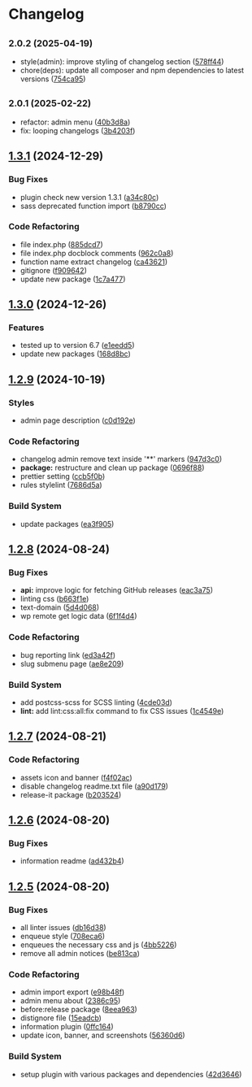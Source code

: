 # Changelog

## <small>2.0.2 (2025-04-19)</small>

* style(admin): improve styling of changelog section ([578ff44](https://github.com/yukyhendiawan/import-export-menu/commit/578ff44))
* chore(deps): update all composer and npm dependencies to latest versions ([754ca95](https://github.com/yukyhendiawan/import-export-menu/commit/754ca95))

## <small>2.0.1 (2025-02-22)</small>

* refactor: admin menu ([40b3d8a](https://github.com/yukyhendiawan/import-export-menu/commit/40b3d8a))
* fix: looping changelogs ([3b4203f](https://github.com/yukyhendiawan/import-export-menu/commit/3b4203f))

## [1.3.1](https://github.com/yukyhendiawan/import-export-menu/compare/1.3.0...1.3.1) (2024-12-29)


### Bug Fixes

* plugin check new version 1.3.1 ([a34c80c](https://github.com/yukyhendiawan/import-export-menu/commit/a34c80c2002de6d11758a2c040e65fcc67460b41))
* sass deprecated function import ([b8790cc](https://github.com/yukyhendiawan/import-export-menu/commit/b8790ccaa70612a29a1fc78ffb5a1d2d6fd55934))


### Code Refactoring

* file index.php ([885dcd7](https://github.com/yukyhendiawan/import-export-menu/commit/885dcd724129d22e38613bb82729c32d0ffc9982))
* file index.php docblock comments ([962c0a8](https://github.com/yukyhendiawan/import-export-menu/commit/962c0a808de70ec03c951d7331a179deece31617))
* function name extract changelog ([ca43621](https://github.com/yukyhendiawan/import-export-menu/commit/ca43621def1f9444bed7864dad4b7ab9b9f2e34f))
* gitignore ([f909642](https://github.com/yukyhendiawan/import-export-menu/commit/f90964282e7297b83c039511d2f247a8e84c79a2))
* update new package ([1c7a477](https://github.com/yukyhendiawan/import-export-menu/commit/1c7a477ee95eeec885c27f1965fa01dcc4af2d4d))

## [1.3.0](https://github.com/yukyhendiawan/import-export-menu/compare/1.2.9...1.3.0) (2024-12-26)


### Features

* tested up to version 6.7 ([e1eedd5](https://github.com/yukyhendiawan/import-export-menu/commit/e1eedd580eea6d61190bbaee4f1b3f84e534feef))
* update new packages ([168d8bc](https://github.com/yukyhendiawan/import-export-menu/commit/168d8bc155fe277d960e88272965f20bdb1e694f))

## [1.2.9](https://github.com/yukyhendiawan/import-export-menu/compare/1.2.8...1.2.9) (2024-10-19)


### Styles

* admin page description ([c0d192e](https://github.com/yukyhendiawan/import-export-menu/commit/c0d192e6049c65414deab891d0f315546a84bb06))


### Code Refactoring

* changelog admin remove text inside '**' markers ([947d3c0](https://github.com/yukyhendiawan/import-export-menu/commit/947d3c009437aad22af9fd54f1753e11c6a627fd))
* **package:** restructure and clean up package ([0696f88](https://github.com/yukyhendiawan/import-export-menu/commit/0696f88ad554f8474fdc9bfc95255fafd2e9cca5))
* prettier setting ([ccb5f0b](https://github.com/yukyhendiawan/import-export-menu/commit/ccb5f0b02415b3bb810d2bc02adfef90e1eb50d7))
* rules stylelint ([7686d5a](https://github.com/yukyhendiawan/import-export-menu/commit/7686d5a1bbccd0e79912984371f4ec21256e2635))


### Build System

* update packages ([ea3f905](https://github.com/yukyhendiawan/import-export-menu/commit/ea3f9057faf3f693c27c7a8f8552460c45ffd9d1))

## [1.2.8](https://github.com/yukyhendiawan/import-export-menu/compare/1.2.7...1.2.8) (2024-08-24)


### Bug Fixes

* **api:** improve logic for fetching GitHub releases ([eac3a75](https://github.com/yukyhendiawan/import-export-menu/commit/eac3a756dea3fc5a0dfa9a0e0287b1a3503252ab))
* linting css ([b663f1e](https://github.com/yukyhendiawan/import-export-menu/commit/b663f1e8926e0321c039d531717c86190dc15400))
* text-domain ([5d4d068](https://github.com/yukyhendiawan/import-export-menu/commit/5d4d0685cb1189048cb5507f2ea8bde50389fe92))
* wp remote get logic data ([6f1f4d4](https://github.com/yukyhendiawan/import-export-menu/commit/6f1f4d4dc5fe00e240cd35bb6eefcab6bd987ce3))


### Code Refactoring

* bug reporting link ([ed3a42f](https://github.com/yukyhendiawan/import-export-menu/commit/ed3a42fad804ff43653768a48b77f1dc4b7bc12b))
* slug submenu page ([ae8e209](https://github.com/yukyhendiawan/import-export-menu/commit/ae8e209ebe367f2c45a801e54f7239e58997b598))


### Build System

* add postcss-scss for SCSS linting ([4cde03d](https://github.com/yukyhendiawan/import-export-menu/commit/4cde03d1d6a9ff508dc5e0ee48d0ef5466379c8d))
* **lint:** add lint:css:all:fix command to fix CSS issues ([1c4549e](https://github.com/yukyhendiawan/import-export-menu/commit/1c4549e797eaccb71d66b4106c2635b6f0ca13aa))

## [1.2.7](https://github.com/yukyhendiawan/import-export-menu/compare/1.2.6...1.2.7) (2024-08-21)


### Code Refactoring

* assets icon and banner ([f4f02ac](https://github.com/yukyhendiawan/import-export-menu/commit/f4f02ace19128dc652963cb9df0fa934381b6ff1))
* disable changelog readme.txt file ([a90d179](https://github.com/yukyhendiawan/import-export-menu/commit/a90d1799045ab9e7ffc7220cd211a6689e75348e))
* release-it package ([b203524](https://github.com/yukyhendiawan/import-export-menu/commit/b2035249f6ce024b80eaf73f7b61377ea9c4f9b9))

## [1.2.6](https://github.com/yukyhendiawan/import-export-menu/compare/1.2.5...1.2.6) (2024-08-20)


### Bug Fixes

* information readme ([ad432b4](https://github.com/yukyhendiawan/import-export-menu/commit/ad432b461450e1ce26d5edd78df491cdfb44137f))

## [1.2.5](https://github.com/yukyhendiawan/import-export-menu/compare/1.2.4...1.2.5) (2024-08-20)


### Bug Fixes

* all linter issues ([db16d38](https://github.com/yukyhendiawan/import-export-menu/commit/db16d3888d6ed13a93fe52ffce335d09dfcbb5e0))
* enqueue style ([708eca6](https://github.com/yukyhendiawan/import-export-menu/commit/708eca6c7120ef5bbadfdbbe5478d7096575d284))
* enqueues the necessary css and js ([4bb5226](https://github.com/yukyhendiawan/import-export-menu/commit/4bb522623f771727a0039f958f39af4c62cbc234))
* remove all admin notices ([be813ca](https://github.com/yukyhendiawan/import-export-menu/commit/be813cae75062f6a2e83d2924651751d6cac1354))


### Code Refactoring

* admin import export ([e98b48f](https://github.com/yukyhendiawan/import-export-menu/commit/e98b48fb5de31096331494bcd228f576cbde0a6b))
* admin menu about ([2386c95](https://github.com/yukyhendiawan/import-export-menu/commit/2386c95de3a3e26ed008d0ae099a9cca0114cea3))
* before:release package ([8eea963](https://github.com/yukyhendiawan/import-export-menu/commit/8eea96332a778cd4b7eab3cf71389aa5d40b6a9f))
* distignore file ([15eadcb](https://github.com/yukyhendiawan/import-export-menu/commit/15eadcb5a335ae3babd1918004b6ba854fac565e))
* information plugin ([0ffc164](https://github.com/yukyhendiawan/import-export-menu/commit/0ffc1647ac873de13d8493c9d052558fba7f64b7))
* update icon, banner, and screenshots ([56360d6](https://github.com/yukyhendiawan/import-export-menu/commit/56360d6470615864c1e292617e42dc89865eea40))


### Build System

* setup plugin with various packages and dependencies ([42d3646](https://github.com/yukyhendiawan/import-export-menu/commit/42d3646c5378e26a24ae2466e96013d8aee65ec5))
